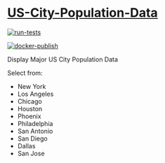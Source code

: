 # [US-City-Population-Data](https://us-city-population-data.streamlit.app/)

[![run-tests](https://github.com/KarinaTheCorgi/US-City-Population-Data/actions/workflows/python-app.yml/badge.svg?branch=main)](https://github.com/KarinaTheCorgi/US-City-Population-Data/actions/workflows/python-app.yml)

[![docker-publish](https://github.com/KarinaTheCorgi/US-City-Population-Data/actions/workflows/docker-publish.yml/badge.svg)](https://github.com/KarinaTheCorgi/US-City-Population-Data/actions/workflows/docker-publish.yml)


Display Major US City Population Data

Select from:
 - New York
 - Los Angeles
 - Chicago
 - Houston
 - Phoenix
 - Philadelphia
 - San Antonio
 - San Diego
 - Dallas
 - San Jose
